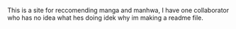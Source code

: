 This is a site for reccomending manga and manhwa, I have one collaborator who has no idea what hes doing idek why im making a readme file.
